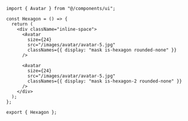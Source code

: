 ﻿```tsx
import { Avatar } from "@/components/ui";

const Hexagon = () => {
  return (
    <div className="inline-space">
      <Avatar
        size={24}
        src="/images/avatar/avatar-5.jpg"
        classNames={{ display: "mask is-hexagon rounded-none" }}
      />

      <Avatar
        size={24}
        src="/images/avatar/avatar-5.jpg"
        classNames={{ display: "mask is-hexagon-2 rounded-none" }}
      />
    </div>
  );
};

export { Hexagon };

```
